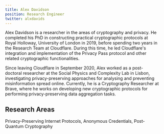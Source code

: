 ```yaml
---
title: Alex Davidson
position: Research Engineer
twitter: alxdavids
---
```


Alex Davidson is a researcher in the areas of cryptography and privacy. He completed his PhD in constructing practical cryptographic protocols at Royal Holloway, University of London in 2019, before spending two years in the Research Team at Cloudflare. During this time, he led Cloudflare's integration and implementation of the Privacy Pass protocol and other related cryptographic functionalities.

Since leaving Cloudflare in September 2020, Alex worked as a post-doctoral researcher at the Social Physics and Complexity Lab in Lisbon, investigating privacy-preserving approaches for analysing and preventing misinformation spread online. Currently, he is a Cryptography Researcher at Brave, where he works on developing new cryptographic protocols for performing privacy-preserving data aggregation tasks.

## Research Areas

Privacy-Preserving Internet Protocols, Anonymous Credentials, Post-Quantum Cryptography
